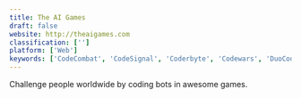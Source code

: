 ```yaml
---
title: The AI Games
draft: false 
website: http://theaigames.com
classification: ['']
platform: ['Web']
keywords: ['CodeCombat', 'CodeSignal', 'Coderbyte', 'Codewars', 'DuoCoder', 'Halite Programming Challenge', 'LeetCode', 'MockRabbit', 'Project Euler', 'Robocode', 'Spoj', 'TalScale', 'Udemy', 'exercism']
---
```

Challenge people worldwide by coding bots in awesome games.